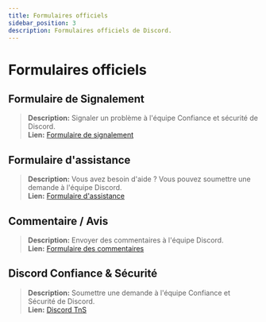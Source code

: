 ```yaml
---
title: Formulaires officiels
sidebar_position: 3
description: Formulaires officiels de Discord.
---
```


# Formulaires officiels

## Formulaire de Signalement 
> __Description:__ Signaler un problème à l'équipe Confiance et sécurité de Discord.   <br/>
__Lien:__ [Formulaire de signalement](https://dis.gd/report)

## Formulaire d'assistance 
> __Description:__ Vous avez besoin d'aide ? Vous pouvez soumettre une demande à l'équipe Discord.   <br/>
__Lien:__  [Formulaire d'assistance](https://dis.gd/contact)

## Commentaire / Avis 
> __Description:__ Envoyer des commentaires à l'équipe Discord.   <br/>
__Lien:__  [Formulaire des commentaires](https://dis.gd/feedback)


## Discord Confiance & Sécurité 
> __Description:__ Soumettre une demande à l'équipe Confiance et Sécurité de Discord.   <br/>
__Lien:__ [Discord TnS](https://dis.gd/request)
